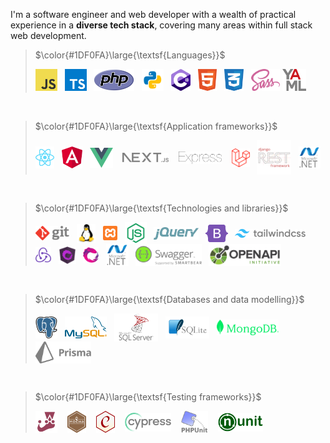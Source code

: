 I'm a software engineer and web developer with a wealth of practical experience in a **diverse tech stack**, covering many areas within full stack web development.


> $\color{#1DF0FA}\large{\textsf{Languages}}$
><div>
>  <img src="assets/js2.svg" height=35>
>  &nbsp;
>  <img src="assets/ts.svg" height=35>
>  &nbsp;
>  <img src="assets/php.svg" height=35>
>  &nbsp;
>  <img src="assets/py.svg" height=35>
>  &nbsp;
>  <img src="assets/c--4.svg" height=35>
>  &nbsp;
>  <img src="assets/html.svg" height=35>
>  &nbsp;
>  <img src="assets/css.svg" height=35>
>  &nbsp;
>  <img src="assets/sass.svg" height=35>
>  <img src="assets/yaml.svg" height=35>
> </div>

<br>

> $\color{#1DF0FA}\large{\textsf{Application frameworks}}$
><div>
>  <img src="assets/react.svg" height=35 align=center>
>  &nbsp;
>  <img src="assets/angular-icon.svg" height=35 align=center>
>  &nbsp;
>  <img src="assets/vue.svg" height=32 align=center>
>  &nbsp;&nbsp;
>  <img src="assets/next.svg" height=15 align=center>
>  &nbsp;&nbsp;
>  <img src="assets/express.svg" height=20 align=center>
>  &nbsp;&nbsp;
>  <img src="assets/laravel.svg" height=30 align=center>
>  &nbsp;
>  <img src="assets/drf.svg" height=55 align=center>
>  &nbsp;
>  <img src="assets/dotnet.svg" height=35 align=center>
></div>
<br>

> $\color{#1DF0FA}\large{\textsf{Technologies and libraries}}$
> <div>
>  <img src="assets/git.svg" height=23 align=center>
>  &nbsp;
>  <img src="assets/Linux.svg" height=30 align=center>
>  &nbsp;
>  <img src="assets/xampp.svg" height=23 align=center>
>  &nbsp;
>  <img src="assets/node.svg" height=35 align=center>
>  &nbsp;
>  <img src="assets/jquery-2.svg" height=20 align=center>
>  &nbsp;
>  <img src="assets/bootstrap.svg" height=28 align=center>
>  &nbsp;
>  <img src="assets/tailwind.svg" height=14 align=center>
>  &nbsp;
>  <img src="assets/redux.svg" height=25 align=center>
>  &nbsp;
>  <img src="assets/ngrx.svg" height=28 align=center>
>  &nbsp;
>  <img src="assets/rxjs.png" height=25 align=center>
>  &nbsp;
>  <img src="assets/dotnet.svg" height=35 align=center>
>  &nbsp;
>  <img src="assets/swagger.svg" height=35 align=center>
>  &nbsp;
>  <img src="assets/openapi.png" height=35 align=center>
> </div>
<br>

> $\color{#1DF0FA}\large{\textsf{Databases and data modelling}}$
><div>
>  <img src="assets/psql.svg" height=35 align=center>
>  &nbsp;
>  <img src="assets/mysql.svg" height=35 align=center>
>  &nbsp;
>  <img src="assets/mssql.svg" height=45 align=center>
>  &nbsp;
>  <img src="assets/sqlite.svg" height=35 align=center>
>  &nbsp;
>  <img src="assets/mongodb.svg" height=25 align=center>
>  &nbsp;
>  <img src="assets/prisma.svg" height=35 align=center>
></div>
<br>

> $\color{#1DF0FA}\large{\textsf{Testing frameworks}}$
><div>
>  <img src="assets/jest.svg" height=35 align=center>
>  &nbsp;&nbsp;
>  <img src="assets/mocha.svg" height=35 align=center>
>  &nbsp;&nbsp;
>  <img src="assets/chai.svg" height=35 align=center>
>  &nbsp;&nbsp;
>  <img src="assets/cy.svg" height=30 align=center>
>  &nbsp;&nbsp;
>  <img src="assets/phpunit.svg" height=35 align=center>
>  &nbsp;&nbsp;
>  <img src="assets/nunit.png" height=30 align=center>
></div>